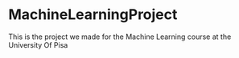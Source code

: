 # MachineLearningProject
This is the project we made for the Machine Learning course at the University Of Pisa
